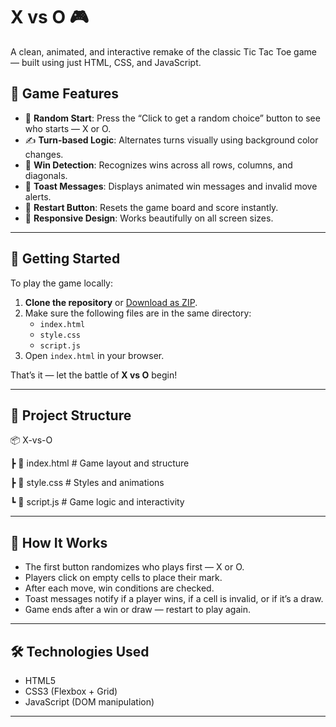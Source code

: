 # X vs O 🎮

A clean, animated, and interactive remake of the classic Tic Tac Toe game — built using just HTML, CSS, and JavaScript.

## 🧩 Game Features

- 🎲 **Random Start**: Press the “Click to get a random choice” button to see who starts — X or O.
- ✍️ **Turn-based Logic**: Alternates turns visually using background color changes.
- 🧠 **Win Detection**: Recognizes wins across all rows, columns, and diagonals.
- 📢 **Toast Messages**: Displays animated win messages and invalid move alerts.
- 🔄 **Restart Button**: Resets the game board and score instantly.
- 🎨 **Responsive Design**: Works beautifully on all screen sizes.

---

## 🚀 Getting Started

To play the game locally:

1. **Clone the repository** or [Download as ZIP](https://github.com).
2. Make sure the following files are in the same directory:
   - `index.html`
   - `style.css`
   - `script.js`
3. Open `index.html` in your browser.

That’s it — let the battle of **X vs O** begin!

---

## 📁 Project Structure

📦 X-vs-O

┣ 📄 index.html # Game layout and structure

┣ 📄 style.css # Styles and animations

┗ 📄 script.js # Game logic and interactivity


---

## 🧠 How It Works

- The first button randomizes who plays first — X or O.
- Players click on empty cells to place their mark.
- After each move, win conditions are checked.
- Toast messages notify if a player wins, if a cell is invalid, or if it’s a draw.
- Game ends after a win or draw — restart to play again.

---

## 🛠️ Technologies Used

- HTML5
- CSS3 (Flexbox + Grid)
- JavaScript (DOM manipulation)

---
